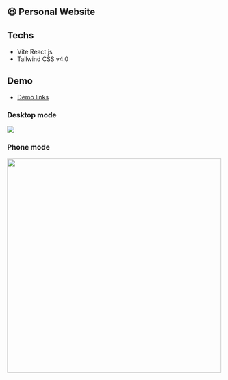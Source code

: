 ## 😆 Personal Website

## Techs
- Vite React.js
- Tailwind CSS v4.0

## Demo
- [Demo links](https://aiden1020.github.io/aiden_pages/)
### Desktop mode
<img src="demo_video/desktop_mode_demo.gif">

### Phone mode
<img src="demo_video/phone_mode_demo.gif" height=500>